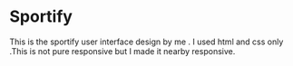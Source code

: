 # Sportify
This is the sportify user interface design by me . I used html and css only .This is not pure responsive but I made it nearby responsive. 
